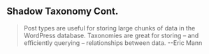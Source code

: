 ##  Shadow Taxonomy Cont.

>Post types are useful for storing large chunks of data in the WordPress database.  Taxonomies are great for storing – and efficiently querying – relationships between data. --Eric Mann
